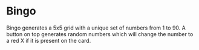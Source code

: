 # Bingo

Bingo generates a 5x5 grid with a unique set of numbers from 1 to 90. A button on top generates random numbers which will change the number to a red X if it is present on the card.